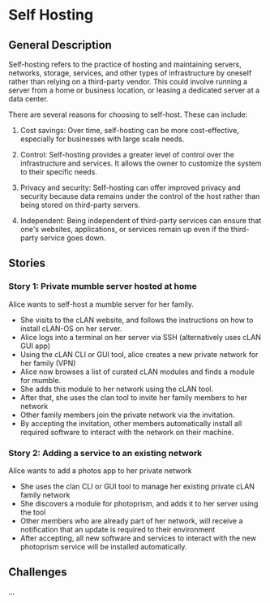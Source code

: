 # Self Hosting

## General Description

Self-hosting refers to the practice of hosting and maintaining servers, networks, storage, services, and other types of infrastructure by oneself rather than relying on a third-party vendor. This could involve running a server from a home or business location, or leasing a dedicated server at a data center.

There are several reasons for choosing to self-host. These can include:

1. Cost savings: Over time, self-hosting can be more cost-effective, especially for businesses with large scale needs.

1. Control: Self-hosting provides a greater level of control over the infrastructure and services. It allows the owner to customize the system to their specific needs.

1. Privacy and security: Self-hosting can offer improved privacy and security because data remains under the control of the host rather than being stored on third-party servers.

1. Independent: Being independent of third-party services can ensure that one's websites, applications, or services remain up even if the third-party service goes down.

## Stories

### Story 1: Private mumble server hosted at home

Alice wants to self-host a mumble server for her family.

- She visits to the cLAN website, and follows the instructions on how to install cLAN-OS on her server.
- Alice logs into a terminal on her server via SSH (alternatively uses cLAN GUI app)
- Using the cLAN CLI or GUI tool, alice creates a new private network for her family (VPN)
- Alice now browses a list of curated cLAN modules and finds a module for mumble.
- She adds this module to her network using the cLAN tool.
- After that, she uses the clan tool to invite her family members to her network
- Other family members join the private network via the invitation.
- By accepting the invitation, other members automatically install all required software to interact with the network on their machine.

### Story 2: Adding a service to an existing network

Alice wants to add a photos app to her private network

- She uses the clan CLI or GUI tool to manage her existing private cLAN family network
- She discovers a module for photoprism, and adds it to her server using the tool
- Other members who are already part of her network, will receive a notification that an update is required to their environment
- After accepting, all new software and services to interact with the new photoprism service will be installed automatically.

## Challenges

...
